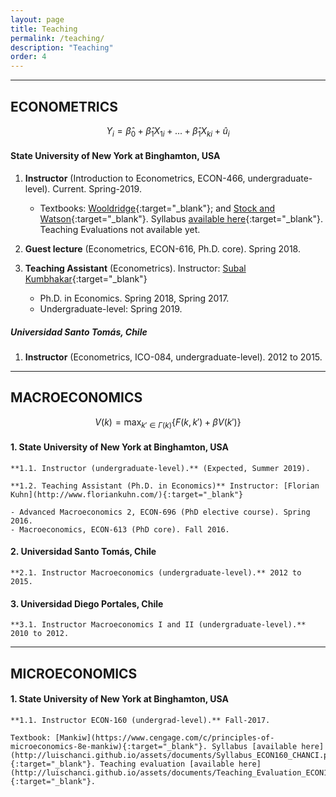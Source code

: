 ```yaml
---
layout: page
title: Teaching
permalink: /teaching/
description: "Teaching"
order: 4
---
```


------
## ECONOMETRICS

$$Y_i=\hat{\beta}_0+\hat{\beta}_1X_{1i}+...+\hat{\beta}_1X_{ki}+\hat{u}_i$$


#### State University of New York at Binghamton, USA

1. **Instructor** (Introduction to Econometrics, ECON-466, undergraduate-level). Current. Spring-2019.
    - Textbooks: [Wooldridge](https://www.cengage.com/c/introductory-econometrics-a-modern-approach-6e-wooldridge/9781305270107){:target="_blank"}; and [Stock and Watson](https://www.pearson.com/us/higher-education/product/Stock-Introduction-to-Econometrics-3rd-Edition/9780138009007.html){:target="_blank"}. Syllabus [available here](http://luischanci.github.io/assets/documents/Syllabus_ECON466_CHANCI.pdf){:target="_blank"}. Teaching Evaluations not available yet.

2. **Guest lecture** (Econometrics, ECON-616, Ph.D. core). Spring 2018.

3. **Teaching Assistant** (Econometrics). Instructor: [Subal Kumbhakar](http://bingweb.binghamton.edu/~kkar/){:target="_blank"}
    - Ph.D. in Economics. Spring 2018, Spring 2017.
    - Undergraduate-level: Spring 2019.


##### Universidad Santo Tomás, Chile

1. **Instructor** (Econometrics, ICO-084, undergraduate-level). 2012 to 2015.


------
## MACROECONOMICS

$$V(k)=\max_{k'\in\Gamma(k)}\{F(k,k')+\beta V(k')\}$$

#### 1. State University of New York at Binghamton, USA

    **1.1. Instructor (undergraduate-level).** (Expected, Summer 2019).

    **1.2. Teaching Assistant (Ph.D. in Economics)** Instructor: [Florian Kuhn](http://www.floriankuhn.com/){:target="_blank"}

    - Advanced Macroeconomics 2, ECON-696 (PhD elective course). Spring 2016.
    - Macroeconomics, ECON-613 (PhD core). Fall 2016.


#### 2. Universidad Santo Tomás, Chile

    **2.1. Instructor Macroeconomics (undergraduate-level).** 2012 to 2015.


#### 3. Universidad Diego Portales, Chile

    **3.1. Instructor Macroeconomics I and II (undergraduate-level).** 2010 to 2012.


------
## MICROECONOMICS

#### 1. State University of New York at Binghamton, USA

    **1.1. Instructor ECON-160 (undergrad-level).** Fall-2017.

    Textbook: [Mankiw](https://www.cengage.com/c/principles-of-microeconomics-8e-mankiw){:target="_blank"}. Syllabus [available here](http://luischanci.github.io/assets/documents/Syllabus_ECON160_CHANCI.pdf){:target="_blank"}. Teaching evaluation [available here](http://luischanci.github.io/assets/documents/Teaching_Evaluation_ECON160.pdf){:target="_blank"}.

